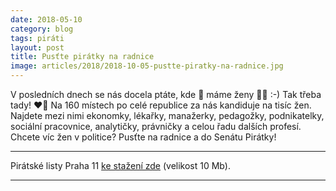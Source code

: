 ```yaml
---
date: 2018-05-10
category: blog
tags: piráti
layout: post
title: Pusťte pirátky na radnice
image: articles/2018/2018-10-05-pustte-piratky-na-radnice.jpg
---
```


V posledních dnech se nás docela ptáte, kde 🔎 máme ženy 👩‍💼 :-) Tak třeba tady! ❤️🖤 Na 160 místech po celé republice za nás kandiduje na tisíc žen. Najdete mezi nimi ekonomky, lékařky, manažerky, pedagožky, podnikatelky, sociální pracovnice, analytičky, právničky a celou řadu dalších profesí. Chcete víc žen v politice? Pusťte na radnice a do Senátu Pirátky!

---

Pirátské listy Praha 11 [ke stažení zde](/assets/pdf/2018-07-10-praha-11.pdf) (velikost 10 Mb).

- - -
